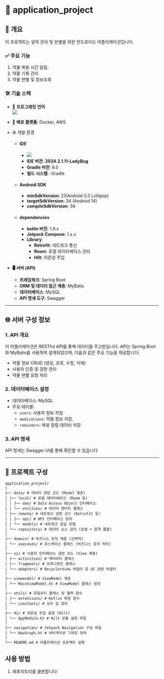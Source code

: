 # 📱 application_project

## 📝 개요
  이 프로젝트는 알약 관리 및 판별을 위한 안드로이드 어플리케이션입니다. 
  
### ✅ 주요 기능
  1. 약물 복용 시간 알림.
  2. 약물 기록 관리
  3. 약물 판별 및 정보조회 

### 🛠️ 기술 스택
- 📖 **프로그래밍 언어**<br>
  <img src="https://img.shields.io/badge/Kotlin-7F52FF?style=for-the-badge&logo=Kotlin&logoColor=white">
-  🚀 **배포 플랫폼**: Docker, AWS

- ⚙️ 개발 환경
  - #### **IDE**<br>    
    - <img src="https://img.shields.io/badge/Android Studio-3DDC84?style=for-the-badge&logo=Android Studio&logoColor=white">
    - **IDE 버전**: **2024.2.1.11-LadyBug**
    - **Gradle 버전**: 8.0
    - **빌드 시스템** : Gradle
  - #### **Android SDK**
    - **minSdkVersion**: 21(Android 5.0 Lollipop)
    - **targetSdkVersion**: 34 (Android 14)
    - **compileSdkVersion**: 34
  - #### **dependencies**
    - **kotlin 버전**: 1.9.x
    - **Jetpack Compose**: 1.x.x
    - **Library**:
      - **Retrofit**: 네트워크 통신
      - **Room**: 로컬 데이터베이스 관리
      - **Hilt**: 의존성 주입
- **🖥 서버 (API)**
    - **프레임워크**: Spring Boot
    - **ORM 및 데이터 접근 계층**: MyBatis
    - **데이터베이스**: MySQL
    - **API 명세 도구**: Swagger

---

## 🌐 서버 구성 정보

### 1. API 개요
이 어플리케이션은 RESTful API를 통해 데이터를 주고받습니다. API는 Spring Boot와 MyBatis를 사용하여 설계되었으며, 다음과 같은 주요 기능을 제공합니다:
- 약물 정보 CRUD (생성, 조회, 수정, 삭제)
- 사용자 인증 및 권한 관리
- 약물 판별 요청 처리

### 2. 데이터베이스 설정
- 데이터베이스: MySQL
- 주요 테이블:
  - `users`: 사용자 정보 저장.
  - `medications`: 약물 정보 저장.
  - `reminders`: 복용 알림 데이터 저장.

### 3. API 명세
API 명세는 Swagger UI를 통해 확인할 수 있습니다

---

## 📂 프로젝트 구성
```plaintext
application_project/
|
├── data/ # 데이터 관련 코드 (Model 계층)
│ ├── local/ # 로컬 데이터베이스 (Room 등)
│ │ ├── dao/ # Data Access Object 인터페이스
│ │ └── entities/ # 데이터 엔티티 클래스
│ ├── remote/ # 네트워크 관련 코드 (Retrofit 등)
│ │ ├── api/ # API 인터페이스 정의
│ │ └── models/ # 네트워크 응답 모델
│ └── repository/ # 데이터 소스 관리 (로컬 + 원격 통합)
|
├── domain/ # 비즈니스 로직 계층 (선택적)
│ └── usecases/ # 유스케이스 클래스 (비즈니스 로직 처리)
|
├── ui/ # 사용자 인터페이스 관련 코드 (View 계층)
│ ├── activities/ # 액티비티 클래스
│ ├── fragments/ # 프래그먼트 클래스
│ └── adapters/ # RecyclerView 어댑터 등 UI 관련 어댑터
|
├── viewmodel/ # ViewModel 계층
│ └── MainViewModel.kt # ViewModel 클래스 정의
|
├── utils/ # 유틸리티 클래스 및 헬퍼 함수
│ ├── extensions/ # Kotlin 확장 함수
│ └── constants/ # 상수 값 정의
|
├── di/ # 의존성 주입 설정 (Hilt)
│ └── AppModule.kt # Hilt 모듈 설정 파일
|
├── navigation/ # Jetpack Navigation 구성 파일
│ └── NavGraph.kt # 네비게이션 그래프 정의
|
└── README.md # 어플리케이션 프로젝트 설명
```


## 사용 방법
1. 레포지토리를 클론합니다:
